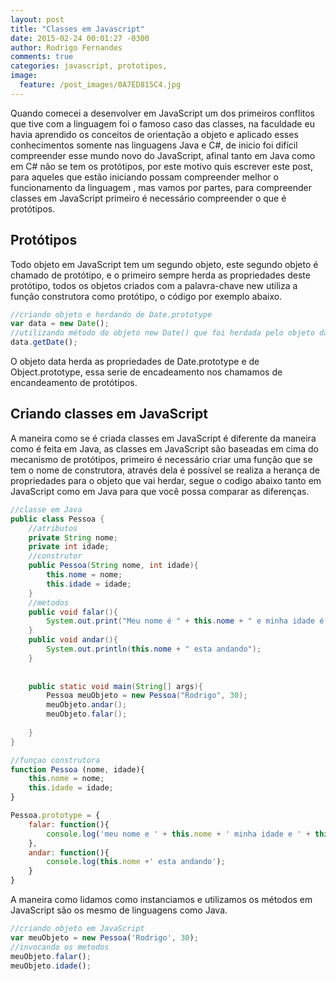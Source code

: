 ```yaml
---
layout: post
title: "Classes em Javascript"
date: 2015-02-24 00:01:27 -0300
author: Rodrigo Fernandes
comments: true
categories: javascript, prototipos, 
image:
  feature: /post_images/0A7ED815C4.jpg
---
```

	
Quando comecei a desenvolver em JavaScript um dos primeiros conflitos que tive com a linguagem foi o famoso caso das classes, na faculdade eu havia aprendido os conceitos de orientação a objeto e aplicado esses conhecimentos somente nas linguagens Java e C#, de inicio foi difícil compreender esse mundo novo do JavaScript, afinal tanto em Java como em C# não se tem os protótipos, por este motivo quis escrever este post, para aqueles que estão iniciando possam  compreender melhor o funcionamento da linguagem , mas vamos por partes, para compreender classes em JavaScript primeiro é necessário compreender o que é protótipos.

<!-- more -->

## Protótipos

Todo objeto em JavaScript tem um segundo objeto, este segundo objeto é chamado de protótipo, e o primeiro sempre herda as propriedades deste protótipo, todos os objetos criados com a palavra-chave new utiliza a função construtora como protótipo, o código por exemplo abaixo.

``` javascript criando objeto
//criando objeto e herdando de Date.prototype
var data = new Date();
//utilizando método do objeto new Date() que foi herdada pelo objeto data
data.getDate();
```

O objeto data herda as propriedades de Date.prototype e de Object.prototype, essa serie de encadeamento nos chamamos de encandeamento de protótipos.

## Criando classes em JavaScript

A maneira como se é criada classes em JavaScript é diferente da maneira como é feita em Java, as classes em JavaScript são baseadas em cima do mecanismo de  protótipos, primeiro é necessário criar uma função que se tem o nome de construtora, através dela  é possível se realiza a herança de propriedades para o objeto que vai herdar, segue o codigo abaixo tanto em JavaScript como em Java para que você possa comparar as diferenças.

``` java classe pessoa
//classe em Java
public class Pessoa {
	//atributos	
	private String nome;
	private int idade;
	//construtor
	public Pessoa(String nome, int idade){
		this.nome = nome;
		this.idade = idade;
	}
	//metodos
	public void falar(){
		System.out.print("Meu nome é " + this.nome + " e minha idade é " + this.idade);
	}
	public void andar(){
		System.out.println(this.nome + " esta andando");
	}
	
	
	public static void main(String[] args){
		Pessoa meuObjeto = new Pessoa("Rodrigo", 30);
		meuObjeto.andar();
		meuObjeto.falar();
		
	}
}
```

``` javascript classe pessoa
//funçao construtora
function Pessoa (nome, idade){
	this.nome = nome;
	this.idade = idade;
}

Pessoa.prototype = {
	falar: function(){
		console.log('meu nome e ' + this.nome + ' minha idade e ' + this.idade);
	},
	andar: function(){
		console.log(this.nome +' esta andando');
	}
}
```

A maneira como lidamos como instanciamos e utilizamos os métodos em JavaScript são os mesmo de linguagens como Java.

``` javascript criando objeto
//criando objeto em JavaScript
var meuObjeto = new Pessoa('Rodrigo', 30);
//invocando os metodos
meuObjeto.falar();
meuObjeto.idade();	
``` 
